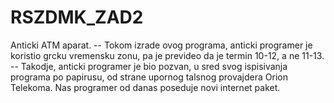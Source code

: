 # RSZDMK_ZAD2
Anticki ATM aparat.
-- Tokom izrade ovog programa, anticki programer je koristio grcku vremensku zonu, pa je prevideo da je termin 10-12, a ne 11-13.
-- Takodje, anticki programer je bio pozvan, u sred svog ispisivanja programa po papirusu, od strane upornog talsnog provajdera Orion Telekoma. Nas programer od danas poseduje novi internet paket.
